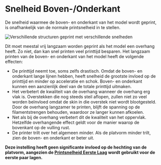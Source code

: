 Snelheid Boven-/Onderkant
====
De snelheid waarmee de boven- en onderkant van het model wordt geprint, is onafhankelijk van de normale printsnelheid in te stellen.

![Verschillende structuren geprint met verschillende snelheden](../../../articles/images/speed_difference.png)

Dit moet meestal vrij langzaam worden geprint als het model een overhang heeft. Zo niet, dan kan snel printen veel printtijd besparen. Het langzaam printen van de boven- en onderkant van het model heeft de volgende effecten:
* De printtijd neemt toe, soms zelfs drastisch. Omdat de boven- en onderkant lange lijnen hebben, heeft snelheid de grootste invloed op de printtijd en minder op acceleratie en schok. Boven- en onderkant kunnen een aanzienlijk deel van de totale printtijd uitmaken.
* Het verbetert de kwaliteit van de overhang wanneer de overhang erg vlak is. Overstekken die nog steeds steil aflopen, zullen niet zo veel worden beïnvloed omdat de skin in die overstek niet wordt blootgesteld. Door de overhang langzamer te printen, blijft de spanning op de filamentstrengen behouden, waardoor ze langer kunnen afkoelen.
* Net als bij de overhang verbetert dit de kwaliteit van het oppervlak. Hetzelfde overhangende effect geldt voor de manier waarop de bovenkant op de vulling rust.
* De printer trilt over het algemeen minder. Als de platvorm minder trilt, zien de boven- en onderkant er beter uit.

**Deze instelling heeft geen significante invloed op de hechting van de platvorm, aangezien de [Printsnelheid Eerste Laag](speed_print_layer_0.md) wordt gebruikt voor de eerste paar lagen.**